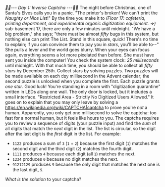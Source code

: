 *:calendar::calendar:--- Day 1: Inverse Captcha ---:calendar::calendar:*
The night before Christmas, one of Santa's Elves calls you in a panic. "The printer's broken! We can't print the *Naughty or Nice List*!" By the time you make it to _(Floor 17: cafeteria, printing department, and experimental organic digitization equipment. =>)_ sub-basement 17, there are only a few minutes until midnight. "We have a big problem," she says; "there must be almost *fifty* bugs in this system, but nothing else can print The List. Stand in this square, quick! There's no time to explain; if you can convince them to pay you in *stars*, you'll be able to--" She pulls a lever and the world goes blurry.
When your eyes can focus again, everything seems a lot more pixelated than before. She must have sent you inside the computer! You check the system clock: *25 milliseconds* until midnight. With that much time, you should be able to collect all *fifty stars* by December 25th.
Collect stars by solving puzzles.  Two puzzles will be made available on each <s style="text-decoration-color:#fff;">day</s> millisecond in the Advent calendar; the second puzzle is unlocked when you complete the first.  Each puzzle grants *one star*. Good luck!
You're standing in a room with "digitization quarantine" written in LEDs along one wall. The only door is locked, but it includes a small interface. "Restricted Area - Strictly No Digitized Users Allowed."
It goes on to explain that you may only leave by solving a <https://en.wikipedia.org/wiki/CAPTCHA|captcha> to prove you're *not* a human. Apparently, you only get one millisecond to solve the captcha: too fast for a normal human, but it feels like hours to you.
The captcha requires you to review a sequence of digits (your puzzle input) and find the *sum* of all digits that match the *next* digit in the list. The list is circular, so the digit after the last digit is the *first* digit in the list.
For example:

- `1122` produces a sum of `3` (`1` + `2`) because the first digit (`1`) matches the second digit and the third digit (`2`) matches the fourth digit.
- `1111` produces `4` because each digit (all `1`) matches the next.
- `1234` produces `0` because no digit matches the next.
- `91212129` produces `9` because the only digit that matches the next one is the last digit, `9`.

*What is the solution* to your captcha?

